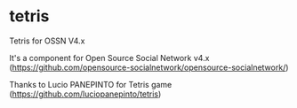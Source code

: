 # tetris
Tetris for OSSN V4.x

It's a component for Open Source Social Network v4.x (https://github.com/opensource-socialnetwork/opensource-socialnetwork/)

Thanks to Lucio PANEPINTO for Tetris game (https://github.com/luciopanepinto/tetris)

